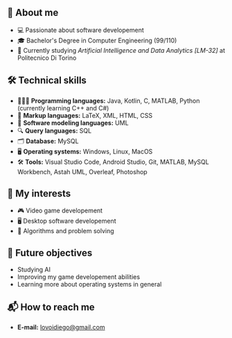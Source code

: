 ## 👾 About me
- 💻 Passionate about software developement
- 🎓 Bachelor's Degree in Computer Engineering (99/110)
- 📖 Currently studying *Artificial Intelligence and Data Analytics [LM-32]* at Politecnico Di Torino  
## 🛠️ Technical skills 
- 👨🏻‍💻 **Programming languages:** Java, Kotlin, C, MATLAB, Python (currently learning C++ and C#)
- 📄 **Markup languages:** LaTeX, XML, HTML, CSS
- 📐 **Software modeling languages:** UML
- 🔍 **Query languages:** SQL
- 🗂️ **Database:** MySQL
- 🖥️ **Operating systems:** Windows, Linux, MacOS
- 🛠️ **Tools:** Visual Studio Code, Android Studio, Git, MATLAB, MySQL Workbench, Astah UML, Overleaf, Photoshop
## 🎯 My interests
- 🎮 Video game developement
- 🖥️ Desktop software developement
- 🧩 Algorithms and problem solving
## 🚩 Future objectives
- Studying AI
- Improving my game developement abilities
- Learning more about operating systems in general
## 📬 How to reach me
- **E-mail:** lovoidiego@gmail.com

